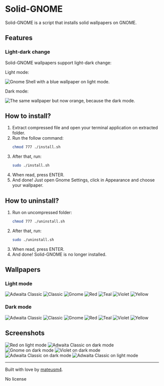 # Solid-GNOME

Solid-GNOME is a script that installs solid wallpapers on GNOME.

## Features

### Light-dark change

Solid-GNOME wallpapers support light-dark change:

Light mode:

![Gnome Shell with a blue wallpaper on light mode.](./md_sources/screenshot-light.png)

Dark mode:

![The same wallpaper but now orange, because the dark mode.](./md_sources/screenshot-dark.png)

## How to install?

1. Extract compressed file and open your terminal application on extracted folder.
2. Run the follow command:
    ```bash
    chmod 777 ./install.sh
    ```
3. After that, run:
    ```bash
    sudo ./install.sh
    ```
4. When read, press ENTER.
5. And done! Just open Gnome Settings, click in Appearance and choose your wallpaper.

## How to uninstall?

1. Run on uncompressed folder:
    ```bash
    chmod 777 ./uninstall.sh
    ```
2. After that, run:
    ```bash
    sudo ./uninstall.sh
    ```
3. When read, press ENTER.
4. And done! Solid-GNOME is no longer installed. 

## Wallpapers

### Light mode

![Adwaita Classic](./src/backgrounds/adwaita-classic-l.png)
![Classic](./src/backgrounds/classic-l.png)
![Gnome](./src/backgrounds/gnome-l.png)
![Red](./src/backgrounds/red-l.png)
![Teal](./src/backgrounds/teal-l.png)
![Violet](./src/backgrounds/violet-l.png)
![Yellow](./src/backgrounds/yellow-l.png)

### Dark mode

![Adwaita Classic](./src/backgrounds/adwaita-classic-d.png)
![Classic](./src/backgrounds/classic-d.png)
![Gnome](./src/backgrounds/gnome-d.png)
![Red](./src/backgrounds/red-d.png)
![Teal](./src/backgrounds/teal-d.png)
![Violet](./src/backgrounds/violet-d.png)
![Yellow](./src/backgrounds/yellow-d.png)

## Screenshots

![Red on light mode](md_sources/screenshot-1.png)
![Adwaita Classic on dark mode](md_sources/screenshot-2.png)
![Gnome on dark mode](md_sources/screenshot-3.png)
![Violet on dark mode](md_sources/screenshot-4.png)
![Adwaita Classic on dark mode](md_sources/screenshot-dark.png)
![Adwaita Classic on light mode](md_sources/screenshot-light.png)

---

Built with love by [mateusm4](https://github.com/mateusm4).

No license